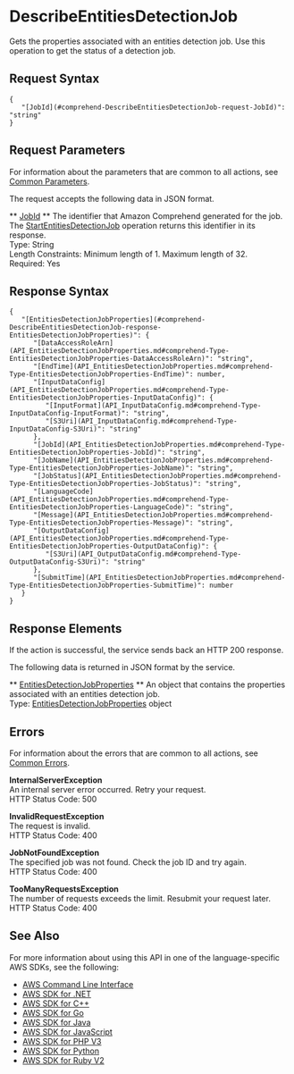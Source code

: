 # DescribeEntitiesDetectionJob<a name="API_DescribeEntitiesDetectionJob"></a>

Gets the properties associated with an entities detection job\. Use this operation to get the status of a detection job\.

## Request Syntax<a name="API_DescribeEntitiesDetectionJob_RequestSyntax"></a>

```
{
   "[JobId](#comprehend-DescribeEntitiesDetectionJob-request-JobId)": "string"
}
```

## Request Parameters<a name="API_DescribeEntitiesDetectionJob_RequestParameters"></a>

For information about the parameters that are common to all actions, see [Common Parameters](CommonParameters.md)\.

The request accepts the following data in JSON format\.

 ** [JobId](#API_DescribeEntitiesDetectionJob_RequestSyntax) **   <a name="comprehend-DescribeEntitiesDetectionJob-request-JobId"></a>
The identifier that Amazon Comprehend generated for the job\. The [StartEntitiesDetectionJob](API_StartEntitiesDetectionJob.md) operation returns this identifier in its response\.  
Type: String  
Length Constraints: Minimum length of 1\. Maximum length of 32\.  
Required: Yes

## Response Syntax<a name="API_DescribeEntitiesDetectionJob_ResponseSyntax"></a>

```
{
   "[EntitiesDetectionJobProperties](#comprehend-DescribeEntitiesDetectionJob-response-EntitiesDetectionJobProperties)": { 
      "[DataAccessRoleArn](API_EntitiesDetectionJobProperties.md#comprehend-Type-EntitiesDetectionJobProperties-DataAccessRoleArn)": "string",
      "[EndTime](API_EntitiesDetectionJobProperties.md#comprehend-Type-EntitiesDetectionJobProperties-EndTime)": number,
      "[InputDataConfig](API_EntitiesDetectionJobProperties.md#comprehend-Type-EntitiesDetectionJobProperties-InputDataConfig)": { 
         "[InputFormat](API_InputDataConfig.md#comprehend-Type-InputDataConfig-InputFormat)": "string",
         "[S3Uri](API_InputDataConfig.md#comprehend-Type-InputDataConfig-S3Uri)": "string"
      },
      "[JobId](API_EntitiesDetectionJobProperties.md#comprehend-Type-EntitiesDetectionJobProperties-JobId)": "string",
      "[JobName](API_EntitiesDetectionJobProperties.md#comprehend-Type-EntitiesDetectionJobProperties-JobName)": "string",
      "[JobStatus](API_EntitiesDetectionJobProperties.md#comprehend-Type-EntitiesDetectionJobProperties-JobStatus)": "string",
      "[LanguageCode](API_EntitiesDetectionJobProperties.md#comprehend-Type-EntitiesDetectionJobProperties-LanguageCode)": "string",
      "[Message](API_EntitiesDetectionJobProperties.md#comprehend-Type-EntitiesDetectionJobProperties-Message)": "string",
      "[OutputDataConfig](API_EntitiesDetectionJobProperties.md#comprehend-Type-EntitiesDetectionJobProperties-OutputDataConfig)": { 
         "[S3Uri](API_OutputDataConfig.md#comprehend-Type-OutputDataConfig-S3Uri)": "string"
      },
      "[SubmitTime](API_EntitiesDetectionJobProperties.md#comprehend-Type-EntitiesDetectionJobProperties-SubmitTime)": number
   }
}
```

## Response Elements<a name="API_DescribeEntitiesDetectionJob_ResponseElements"></a>

If the action is successful, the service sends back an HTTP 200 response\.

The following data is returned in JSON format by the service\.

 ** [EntitiesDetectionJobProperties](#API_DescribeEntitiesDetectionJob_ResponseSyntax) **   <a name="comprehend-DescribeEntitiesDetectionJob-response-EntitiesDetectionJobProperties"></a>
An object that contains the properties associated with an entities detection job\.  
Type: [EntitiesDetectionJobProperties](API_EntitiesDetectionJobProperties.md) object

## Errors<a name="API_DescribeEntitiesDetectionJob_Errors"></a>

For information about the errors that are common to all actions, see [Common Errors](CommonErrors.md)\.

 **InternalServerException**   
An internal server error occurred\. Retry your request\.  
HTTP Status Code: 500

 **InvalidRequestException**   
The request is invalid\.  
HTTP Status Code: 400

 **JobNotFoundException**   
The specified job was not found\. Check the job ID and try again\.  
HTTP Status Code: 400

 **TooManyRequestsException**   
The number of requests exceeds the limit\. Resubmit your request later\.  
HTTP Status Code: 400

## See Also<a name="API_DescribeEntitiesDetectionJob_SeeAlso"></a>

For more information about using this API in one of the language\-specific AWS SDKs, see the following:
+  [AWS Command Line Interface](https://docs.aws.amazon.com/goto/aws-cli/comprehend-2017-11-27/DescribeEntitiesDetectionJob) 
+  [AWS SDK for \.NET](https://docs.aws.amazon.com/goto/DotNetSDKV3/comprehend-2017-11-27/DescribeEntitiesDetectionJob) 
+  [AWS SDK for C\+\+](https://docs.aws.amazon.com/goto/SdkForCpp/comprehend-2017-11-27/DescribeEntitiesDetectionJob) 
+  [AWS SDK for Go](https://docs.aws.amazon.com/goto/SdkForGoV1/comprehend-2017-11-27/DescribeEntitiesDetectionJob) 
+  [AWS SDK for Java](https://docs.aws.amazon.com/goto/SdkForJava/comprehend-2017-11-27/DescribeEntitiesDetectionJob) 
+  [AWS SDK for JavaScript](https://docs.aws.amazon.com/goto/AWSJavaScriptSDK/comprehend-2017-11-27/DescribeEntitiesDetectionJob) 
+  [AWS SDK for PHP V3](https://docs.aws.amazon.com/goto/SdkForPHPV3/comprehend-2017-11-27/DescribeEntitiesDetectionJob) 
+  [AWS SDK for Python](https://docs.aws.amazon.com/goto/boto3/comprehend-2017-11-27/DescribeEntitiesDetectionJob) 
+  [AWS SDK for Ruby V2](https://docs.aws.amazon.com/goto/SdkForRubyV2/comprehend-2017-11-27/DescribeEntitiesDetectionJob) 